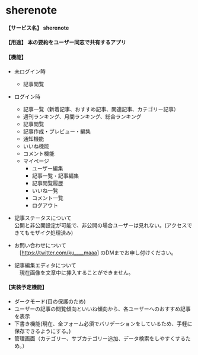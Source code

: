 # sherenote
#### 【サービス名】 sherenote  
#### 【用途】 本の要約をユーザー同志で共有するアプリ  
#### 【機能】  
 * 未ログイン時  
   * 記事閲覧  
 * ログイン時  
   * 記事一覧（新着記事、おすすめ記事、関連記事、カテゴリー記事）  
   * 週刊ランキング、月間ランキング、総合ランキング  
   * 記事閲覧  
   * 記事作成・プレビュー・編集  
   * 通知機能  
   * いいね機能  
   * コメント機能  
   * マイページ  
     * ユーザー編集  
     * 記事一覧・記事編集  
     * 記事閲覧履歴  
     * いいね一覧  
     * コメント一覧  
     * ログアウト  
  
* 記事ステータスについて  
  公開と非公開設定が可能で、非公開の場合ユーザーは見れない。(アクセスできてもモザイク処理済み)  
*  お問い合わせについて  
　[https://twitter.com/ku____maaa] のDMまでお申し付けください。  
* 記事編集エディタについて   
　現在画像を文章中に挿入することができません。  
 
#### 【実装予定機能】  
  * ダークモード(目の保護のため)  
  * ユーザーの記事の閲覧傾向といいね傾向から、各ユーザーへのおすすめ記事を表示  
  * 下書き機能(現在、全フォーム必須でバリデーションをしているため、手軽に保存できるようにする。)  
  * 管理画面（カテゴリー、サブカテゴリー追加、データ検索をしやすくするため。）  
 
